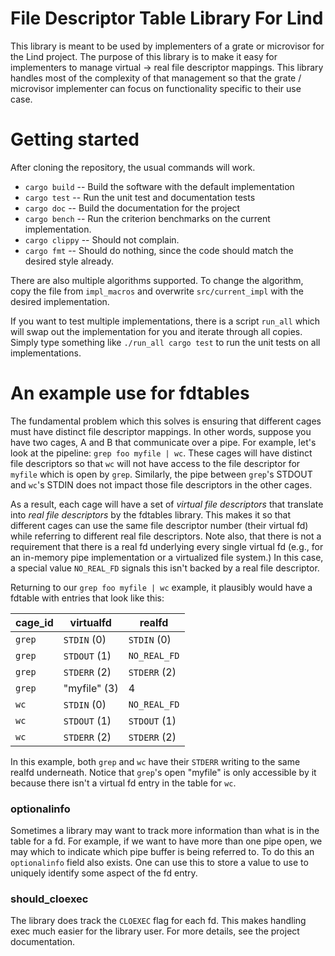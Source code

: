 # File Descriptor Table Library For Lind

This library is meant to be used by implementers of a grate or microvisor for the Lind project.  The purpose of this library is to make it easy
for implementers to manage virtual -> real file descriptor mappings.  This library handles most of the complexity of that management so that
the grate / microvisor implementer can focus on functionality specific to their use case.

# Getting started

After cloning the repository, the usual commands will work.  

* `cargo build` -- Build the software with the default implementation
* `cargo test` -- Run the unit test and documentation tests
* `cargo doc` -- Build the documentation for the project
* `cargo bench` -- Run the criterion benchmarks on the current implementation.
* `cargo clippy` -- Should not complain.
* `cargo fmt` -- Should do nothing, since the code should match the desired style already.

There are also multiple algorithms supported.  To change the algorithm, copy the file from `impl_macros` and overwrite `src/current_impl` with
the desired implementation.  

If you want to test multiple implementations, there is a script `run_all` which will swap out the implementation for you and iterate through 
all copies.  Simply type something like `./run_all cargo test` to run the unit tests on all implementations.

# An example use for fdtables
The fundamental problem which this solves is ensuring that different cages must have distinct file descriptor mappings.  In other words, suppose
you have two cages, A and B that communicate over a pipe.  For example, let's look at the pipeline: `grep foo myfile | wc`.  These cages will 
have distinct file descriptors so that `wc` will not have access to the file descriptor for `myfile` which is open by `grep`.  Similarly, the 
pipe between `grep`'s STDOUT and `wc`'s STDIN does not impact those file descriptors in the other cages.   

As a result, each cage will have a set of *virtual file descriptors* that translate into *real file descriptors* by the fdtables library.  This 
makes it so that different cages can use the same file descriptor number (their virtual fd) while referring to different real file descriptors.
Note also, that there is not a requirement that there is a real fd underlying every single virtual fd (e.g., for an in-memory pipe implementation
or a virtualized file system.)  In this case, a special value `NO_REAL_FD` signals this isn't backed by a real file descriptor.

Returning to our `grep foo myfile | wc` example, it plausibly would have a fdtable with entries that look like this:

| cage_id | virtualfd | realfd |
| --- | --- | --- |
| `grep` | `STDIN` (0) | `STDIN` (0) |
| `grep` | `STDOUT` (1) | `NO_REAL_FD` |
| `grep` | `STDERR` (2) | `STDERR` (2) |
| `grep` | "myfile" (3) | 4 |
| `wc` | `STDIN` (0) | `NO_REAL_FD` |
| `wc` | `STDOUT` (1) | `STDOUT` (1) |
| `wc` | `STDERR` (2) | `STDERR` (2) |

In this example, both `grep` and `wc` have their `STDERR` writing to the same realfd underneath.  Notice that `grep`'s open "myfile" is only
accessible by it because there isn't a virtual fd entry in the table for `wc`.  

### optionalinfo

Sometimes a library may want to track more information than what is in the table for a fd.  For example, if we want to have more than one pipe 
open, we may which to indicate which pipe buffer is being referred to.  To do this an `optionalinfo` field also exists.  One can use this to 
store a value to use to uniquely identify some aspect of the fd entry.

### should_cloexec

The library does track the `CLOEXEC` flag for each fd.  This makes handling exec much easier for the library user.  For more details, see the 
project documentation.

